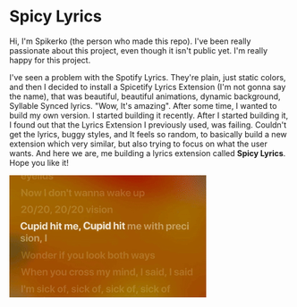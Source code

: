# Spicy Lyrics
Hi, I'm Spikerko (the person who made this repo). I've been really passionate about this project, even though it isn't public yet. I'm really happy for this project.

I've seen a problem with the Spotify Lyrics. They're plain, just static colors, and then I decided to install a Spicetify Lyrics Extension (I'm not gonna say the name), that was beautiful, beautiful animations, dynamic background, Syllable Synced lyrics.
"Wow, It's amazing". After some time, I wanted to build my own version. I started building it recently. After I started building it, I found out that the Lyrics Extension I previously used, was failing. Couldn't get the lyrics, buggy styles, and It feels so random, to basically
build a new extension which very similar, but also trying to focus on what the user wants. And here we are, me building a lyrics extension called **Spicy Lyrics**. Hope you like it!

![Extension Example](./previews/extension-ezgif.com-crop.gif)

